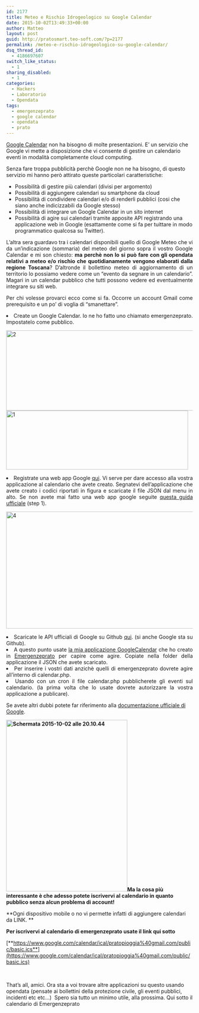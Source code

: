 ```yaml
---
id: 2177
title: Meteo e Rischio Idrogeologico su Google Calendar
date: 2015-10-02T13:49:33+00:00
author: Matteo
layout: post
guid: http://pratosmart.teo-soft.com/?p=2177
permalink: /meteo-e-rischio-idrogeologico-su-google-calendar/
dsq_thread_id:
  - 4186697607
switch_like_status:
  - 1
sharing_disabled:
  - 1
categories:
  - Hackers
  - Laboratorio
  - Opendata
tags:
  - emergenzeprato
  - google calendar
  - opendata
  - prato
---
```

<a href="https://www.google.com/calendar" target="_blank">Google Calendar</a> non ha bisogno di molte presentazioni. E&#8217; un servizio che Google vi mette a disposizione che vi consente di gestire un calendario eventi in modalità completamente cloud computing.

Senza fare troppa pubblicità perchè Google non ne ha bisogno, di questo servizio mi hanno però attirato queste particolari caratteristiche:

  * Possibilità di gestire più calendari (divisi per argomento)
  * Possibilità di aggiungere calendari su smartphone da cloud
  * Possibilità di condividere calendari e/o di renderli pubblici (cosi che siano anche indicizzabili da Google stesso)
  * Possibilità di integrare un Google Calendar in un sito internet
  * Possibilità di agire sui calendari tramite apposite API registrando una applicazione web in Google (esattamente come si fa per tuittare in modo programmatico qualcosa su Twitter).

<p style="text-align: justify;">
  L&#8217;altra sera guardavo tra i calendari disponibili quello di Google Meteo che vi da un&#8217;indicazione (sommaria) del meteo del giorno sopra il vostro Google Calendar e mi son chiesto: <strong>ma perchè non lo si può fare con gli opendata relativi a meteo e/o rischio che quotidianamente vengono elaborati dalla regione Toscana</strong>? D&#8217;altronde il bollettino meteo di aggiornamento di un territorio lo possiamo vedere come un &#8220;evento da segnare in un calendario&#8221;. Magari in un calendar pubblico che tutti possono vedere ed eventualmente integrare su siti web.
</p>

<p style="text-align: justify;">
  Per chi volesse provarci ecco come si fa. Occorre un account Gmail come prerequisito e un po&#8217; di voglia di &#8220;smanettare&#8221;.
</p>

<li style="text-align: justify;">
  Create un Google Calendar. Io ne ho fatto uno chiamato emergenzeprato. Impostatelo come pubblico.
</li>

[<img class="wp-image-2179 aligncenter" src="http://pratosmart.teo-soft.com/wp-content/uploads/2015/10/2-1024x316.jpg" alt="2" width="702" height="216" srcset="http://pratosmart.teo-soft.com/wp-content/uploads/2015/10/2-1024x316.jpg 1024w, http://pratosmart.teo-soft.com/wp-content/uploads/2015/10/2.jpg 1294w" sizes="(max-width: 702px) 100vw, 702px" />](http://pratosmart.teo-soft.com/wp-content/uploads/2015/10/2.jpg)<img class="wp-image-2182 aligncenter" src="http://pratosmart.teo-soft.com/wp-content/uploads/2015/10/1.jpg" alt="1" width="491" height="159" srcset="http://pratosmart.teo-soft.com/wp-content/uploads/2015/10/1-300x97.jpg 300w, http://pratosmart.teo-soft.com/wp-content/uploads/2015/10/1.jpg 614w" sizes="(max-width: 491px) 100vw, 491px" />

<li style="text-align: justify;">
  Registrate una web app Google <a href="https://console.developers.google.com" target="_blank">qui</a>. Vi serve per dare accesso alla vostra applicazione al calendario che avete creato. Segnatevi dell&#8217;applicazione che avete creato i codici riportati in figura e scaricate il file JSON dal menu in alto. Se non avete mai fatto una web app google seguite <a href="https://developers.google.com/google-apps/calendar/quickstart/php" target="_blank">questa guida ufficiale</a> (step 1).
</li>

[<img class="wp-image-2181 aligncenter" src="http://pratosmart.teo-soft.com/wp-content/uploads/2015/10/4.jpg" alt="4" width="648" height="315" srcset="http://pratosmart.teo-soft.com/wp-content/uploads/2015/10/4-300x146.jpg 300w, http://pratosmart.teo-soft.com/wp-content/uploads/2015/10/4.jpg 976w" sizes="(max-width: 648px) 100vw, 648px" />](http://pratosmart.teo-soft.com/wp-content/uploads/2015/10/4.jpg)

<li style="text-align: justify;">
  Scaricate le API ufficiali di Google su Github <a href="https://github.com/google/google-api-php-client/tree/master/src/Google" target="_blank">qui</a>. (si anche Google sta su Github).
</li>
<li style="text-align: justify;">
  A questo punto usate <a href="https://github.com/iltempe/Emergenzeprato/tree/master/GoogleCalendar" target="_blank">la mia applicazione GoogleCalendar</a> che ho creato in <a href="https://iltempe.github.io/Emergenzeprato/" target="_blank">Emergenzeprato</a> per capire come agire. Copiate nella folder della applicazione il JSON che avete scaricato.
</li>
<li style="text-align: justify;">
  Per inserire i vostri dati anzichè quelli di emergenzeprato dovrete agire all&#8217;interno di calendar.php.
</li>
<li style="text-align: justify;">
  Usando con un cron il file calendar.php pubblicherete gli eventi sul calendario. (la prima volta che lo usate dovrete autorizzare la vostra applicazione a publicare).
</li>

Se avete altri dubbi potete far riferimento alla <a href="https://developers.google.com/google-apps/calendar/v3/reference/events/insert" target="_blank">documentazione ufficiale di Google</a>.

**[<img class="alignleft wp-image-2190" src="http://pratosmart.teo-soft.com/wp-content/uploads/2015/10/Schermata-2015-10-02-alle-20.10.44-725x1024.png" alt="Schermata 2015-10-02 alle 20.10.44" width="327" height="462" srcset="http://pratosmart.teo-soft.com/wp-content/uploads/2015/10/Schermata-2015-10-02-alle-20.10.44-725x1024.png 725w, http://pratosmart.teo-soft.com/wp-content/uploads/2015/10/Schermata-2015-10-02-alle-20.10.44.png 1200w" sizes="(max-width: 327px) 100vw, 327px" />](http://pratosmart.teo-soft.com/wp-content/uploads/2015/10/Schermata-2015-10-02-alle-20.10.44.png)Ma la cosa più interessante è che adesso potete iscrivervi al calendario in quanto pubblico senza alcun problema di account!**

**Ogni dispositivo mobile o no vi permette infatti di aggiungere calendari da LINK. **

**Per iscrivervi al calendario di emergenzeprato usate il link qui sotto**

[**https://www.google.com/calendar/ical/pratopioggia%40gmail.com/public/basic.ics**](https://www.google.com/calendar/ical/pratopioggia%40gmail.com/public/basic.ics)

&nbsp;

That&#8217;s all, amici. Ora sta a voi trovare altre applicazioni su questo usando opendata (pensate ai bollettini della protezione civile, gli eventi pubblici, incidenti etc etc&#8230;)  Spero sia tutto un minimo utile, alla prossima. Qui sotto il calendario di Emergenzeprato

&nbsp;

&nbsp;

&nbsp;

&nbsp;

&nbsp;



&nbsp;

&nbsp;